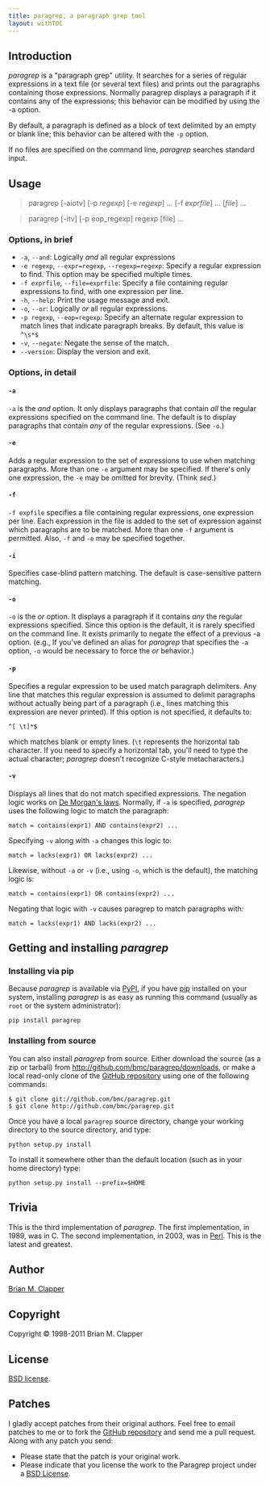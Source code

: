 ```yaml
---
title: paragrep, a paragraph grep tool
layout: withTOC
---
```


## Introduction

*paragrep* is a "paragraph grep" utility. It searches for a series of
regular expressions in a text file (or several text files) and prints out
the paragraphs containing those expressions. Normally paragrep displays a
paragraph if it contains any of the expressions; this behavior can be
modified by using the -a option.

By default, a paragraph is defined as a block of text delimited by an empty
or blank line; this behavior can be altered with the `-p` option.

If no files are specified on the command line, *paragrep* searches standard
input.

## Usage

> paragrep \[-aiotv\] \[-p *regexp*\] \[-e *regexp*\] ... \[-f *exprfile*\] ... \[*file*\] ...

> paragrep \[-itv\] \[-p eop_regexp\] regexp \[file\] ...

### Options, in brief

* `-a`, `--and`: Logically *and* all regular expressions
* `-e regexp`, `--expr=regexp`, `--regexp=regexp`: Specify a regular expression
  to find. This option may be specified multiple times.
* `-f exprfile`, `--file=exprfile`: Specify a file containing regular 
  expressions to find, with one expression per line.
* `-h`, `--help`: Print the usage message and exit.
* `-o`, `--or`: Logically *or* all regular expressions.
* `-p regexp`, `--eop=regexp`: Specify an alternate regular expression to
  match lines that indicate paragraph breaks. By default, this value is
  `^\s*$`
* `-v`, `--negate`: Negate the sense of the match.
* `--version`: Display the version and exit.

### Options, in detail

#### `-a`

`-a` is the *and* option. It only displays paragraphs that contain *all*
the regular expressions specified on the command line. The default is to
display paragraphs that contain *any* of the regular expressions. (See `-o`.)

#### `-e`

Adds a regular expression to the set of expressions to use when matching
paragraphs. More than one `-e` argument may be specified. If there's only
one expression, the `-e` may be omitted for brevity. (Think *sed*.)

#### `-f`

`-f expfile` specifies a file containing regular expressions, one
expression per line. Each expression in the file is added to the set of
expression against which paragraphs are to be matched. More than one `-f`
argument is permitted. Also, `-f` and `-e` may be specified together.

#### `-i`

Specifies case-blind pattern matching. The default is case-sensitive pattern
matching.

#### `-o`

`-o` is the *or* option. It displays a paragraph if it contains *any* the
regular expressions specified. Since this option is the default, it is
rarely specified on the command line. It exists primarily to negate the
effect of a previous -a option. (e.g., If you've defined an alias for
*paragrep* that specifies the `-a` option, `-o` would be necessary to force
the *or* behavior.)

#### `-p`

Specifies a regular expression to be used match paragraph delimiters. Any
line that matches this regular expression is assumed to delimit paragraphs
without actually being part of a paragraph (i.e., lines matching this
expression are never printed). If this option is not specified, it defaults
to:

    ^[ \t]*$

which matches blank or empty lines. (`\t` represents the horizontal tab
character. If you need to specify a horizontal tab, you'll need to type the
actual character; *paragrep* doesn't recognize C-style metacharacters.)

#### `-v`

Displays all lines that do not match specified expressions. The negation
logic works on [De Morgan's laws][]. Normally, if `-a` is specified,
*paragrep* uses the following logic to match the paragraph:

    match = contains(expr1) AND contains(expr2) ...

Specifying `-v` along with `-a` changes this logic to:

    match = lacks(expr1) OR lacks(expr2) ...

Likewise, without `-a` or `-v` (i.e., using `-o`, which is the default),
the matching logic is:

    match = contains(expr1) OR contains(expr2) ...

Negating that logic with `-v` causes paragrep to match paragraphs with:

    match = lacks(expr1) AND lacks(expr2) ...

## Getting and installing *paragrep*

### Installing via pip

Because *paragrep* is available via [PyPI][], if you have [pip][]
installed on your system, installing *paragrep* is as easy as running this
command (usually as `root` or the system administrator):

    pip install paragrep

### Installing from source

You can also install *paragrep* from source. Either download the source (as
a zip or tarball) from <http://github.com/bmc/paragrep/downloads>, or make
a local read-only clone of the [GitHub repository][] using one of the
following commands:

    $ git clone git://github.com/bmc/paragrep.git
    $ git clone http://github.com/bmc/paragrep.git

Once you have a local `paragrep` source directory, change your working directory
to the source directory, and type:

    python setup.py install

To install it somewhere other than the default location (such as in your
home directory) type:

    python setup.py install --prefix=$HOME

## Trivia

This is the third implementation of *paragrep*. The first implementation, in
1989, was in C. The second implementation, in 2003, was in [Perl][]. This is
the latest and greatest.


## Author

[Brian M. Clapper][]

## Copyright

Copyright &copy; 1998-2011 Brian M. Clapper

## License

[BSD license][].

## Patches

I gladly accept patches from their original authors. Feel free to email
patches to me or to fork the [GitHub repository][] and send me a pull
request. Along with any patch you send:

* Please state that the patch is your original work.
* Please indicate that you license the work to the Paragrep project
  under a [BSD License][].


[BSD license]: license.html
[GitHub repository]: http://github.com/bmc/paragrep
[De Morgan's laws]: http://en.wikipedia.org/wiki/De_Morgan's_laws
[PyPI]: http://pypi.python.org/pypi
[Perl]: http://www.perl.org/
[Brian M. Clapper]: mailto:bmc@clapper.org
[pip]: http://pip-installer.org/
